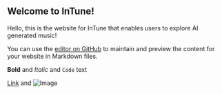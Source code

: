 ## Welcome to InTune!

Hello, this is the website for InTune that enables users to explore AI generated music!

You can use the [editor on GitHub](https://github.com/fyang3/InTune/edit/master/README.md) to maintain and preview the content for your website in Markdown files.


**Bold** and _Italic_ and `Code` text

[Link](url) and ![Image](src)
```
